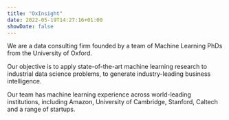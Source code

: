 ```yaml
---
title: "OxInsight"
date: 2022-05-19T14:27:16+01:00
showDate: false
---
```


We are a data consulting firm founded by a team of Machine Learning PhDs from the University of Oxford.

Our objective is to apply state-of-the-art machine learning research to industrial data science problems, to generate industry-leading business intelligence.

<!-- Our objective is to enable industry-leading business intelligence by applying state-of-the-art machine learning research to real-world problems. -->

Our team has machine learning experience across world-leading institutions, including Amazon, University of Cambridge, Stanford, Caltech and a range of startups.
